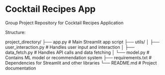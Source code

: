 # Cocktail Recipes App
Group Project Repository for Cocktail Recipes Application

Structure:

project_directory/
├── app.py                   # Main Streamlit app script
├── utils/
│   ├── user_interaction.py   # Handles user input and interaction
│   ├── data_fetch.py         # Handles API calls and data fetching
│   └── model.py              # Contains ML model or recommendation system
├── requirements.txt          # Dependencies for Streamlit and other libraries
└── README.md                 # Project documentation

